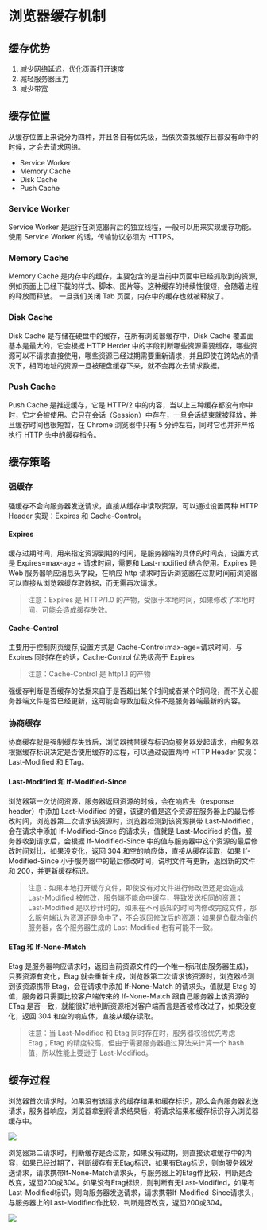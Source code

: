 # 浏览器缓存机制

## 缓存优势

1. 减少网络延迟，优化页面打开速度
2. 减轻服务器压力
3. 减少带宽

## 缓存位置

从缓存位置上来说分为四种，并且各自有优先级，当依次查找缓存且都没有命中的时候，才会去请求网络。

- Service Worker
- Memory Cache
- Disk Cache
- Push Cache

### Service Worker

Service Worker 是运行在浏览器背后的独立线程，一般可以用来实现缓存功能。使用 Service Worker 的话，传输协议必须为 HTTPS。

### Memory Cache

Memory Cache 是内存中的缓存，主要包含的是当前中页面中已经抓取到的资源,例如页面上已经下载的样式、脚本、图片等。这种缓存的持续性很短，会随着进程的释放而释放。 一旦我们关闭 Tab 页面，内存中的缓存也就被释放了。

### Disk Cache

Disk Cache 是存储在硬盘中的缓存，在所有浏览器缓存中，Disk Cache 覆盖面基本是最大的，它会根据 HTTP Herder 中的字段判断哪些资源需要缓存，哪些资源可以不请求直接使用，哪些资源已经过期需要重新请求，并且即使在跨站点的情况下，相同地址的资源一旦被硬盘缓存下来，就不会再次去请求数据。

### Push Cache

Push Cache 是推送缓存，它是 HTTP/2 中的内容，当以上三种缓存都没有命中时，它才会被使用。它只在会话（Session）中存在，一旦会话结束就被释放，并且缓存时间也很短暂，在 Chrome 浏览器中只有 5 分钟左右，同时它也并非严格执行 HTTP 头中的缓存指令。

## 缓存策略

### 强缓存

强缓存不会向服务器发送请求，直接从缓存中读取资源，可以通过设置两种 HTTP Header 实现：Expires 和 Cache-Control。

#### Expires

缓存过期时间，用来指定资源到期的时间，是服务器端的具体的时间点，设置方式是 Expires=max-age + 请求时间，需要和 Last-modified 结合使用。Expires 是 Web 服务器响应消息头字段，在响应 http 请求时告诉浏览器在过期时间前浏览器可以直接从浏览器缓存取数据，而无需再次请求。

> 注意：Expires 是 HTTP/1.0 的产物，受限于本地时间，如果修改了本地时间，可能会造成缓存失效。

#### Cache-Control

主要用于控制网页缓存,设置方式是 Cache-Control:max-age=请求时间，与 Expires 同时存在的话，Cache-Control 优先级高于 Expires

> 注意：Cache-Control 是 http1.1 的产物

强缓存判断是否缓存的依据来自于是否超出某个时间或者某个时间段，而不关心服务器端文件是否已经更新，这可能会导致加载文件不是服务器端最新的内容。

### 协商缓存

协商缓存就是强制缓存失效后，浏览器携带缓存标识向服务器发起请求，由服务器根据缓存标识决定是否使用缓存的过程，可以通过设置两种 HTTP Header 实现：Last-Modified 和 ETag。

#### Last-Modified 和 If-Modified-Since

浏览器第一次访问资源，服务器返回资源的时候，会在响应头（response header）中添加 Last-Modified 的键，该键的值是这个资源在服务器上的最后修改时间，浏览器第二次请求该资源时，浏览器检测到该资源携带 Last-Modified，会在请求中添加 If-Modified-Since 的请求头，值就是 Last-Modified 的值，服务器收到请求后，会根据 If-Modified-Since 中的值与服务器中这个资源的最后修改时间对比，如果没变化，返回 304 和空的响应体，直接从缓存读取，如果 If-Modified-Since 小于服务器中的最后修改时间，说明文件有更新，返回新的文件和 200，并更新缓存标识。

> 注意：如果本地打开缓存文件，即使没有对文件进行修改但还是会造成 Last-Modified 被修改，服务端不能命中缓存，导致发送相同的资源；Last-Modified 是以秒计时的，如果在不可感知的时间内修改完成文件，那么服务端认为资源还是命中了，不会返回修改后的资源；如果是负载均衡的服务器，各个服务器生成的 Last-Modified 也有可能不一致。

#### ETag 和 If-None-Match

Etag 是服务器响应请求时，返回当前资源文件的一个唯一标识(由服务器生成)，只要资源有变化，Etag 就会重新生成，浏览器第二次请求该资源时，浏览器检测到该资源携带 Etag，会在请求中添加 If-None-Match 的请求头，值就是 Etag 的值，服务器只需要比较客户端传来的 If-None-Match 跟自己服务器上该资源的 ETag 是否一致，就能很好地判断资源相对客户端而言是否被修改过了，如果没变化，返回 304 和空的响应体，直接从缓存读取。

> 注意：当 Last-Modified 和 Etag 同时存在时，服务器校验优先考虑 Etag；Etag 的精度较高，但由于需要服务器通过算法来计算一个 hash 值，所以性能上要逊于 Last-Modified。

## 缓存过程

浏览器首次请求时，如果没有该请求的缓存结果和缓存标识，那么会向服务器发送请求，服务器响应，浏览器拿到将请求结果后，将请求结果和缓存标识存入浏览器缓存中。

![](https://starshi.github.io/my-images/blog/%E6%B5%8F%E8%A7%88%E5%99%A8%E9%A6%96%E6%AC%A1%E8%AF%B7%E6%B1%82%E8%BF%87%E7%A8%8B.png)

浏览器第二请求时，判断缓存是否过期，如果没有过期，则直接读取缓存中的内容，如果已经过期了，判断缓存有无Etag标识，如果有Etag标识，则向服务器发送请求，请求携带If-None-Match请求头，与服务器上的Etag作比较，判断是否改变，返回200或304。如果没有Etag标识，则判断有无Last-Modified，如果有Last-Modified标识，则向服务器发送请求，请求携带If-Modified-Since请求头，与服务器上的Last-Modified作比较，判断是否改变，返回200或304。

![](https://starshi.github.io/my-images/blog/浏览器再次请求过程.png)
